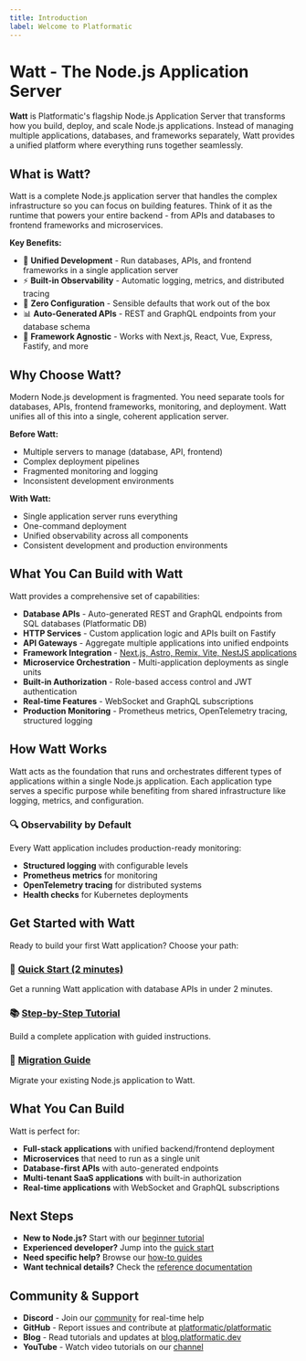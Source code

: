 ```yaml
---
title: Introduction
label: Welcome to Platformatic
---
```


# Watt - The Node.js Application Server

**Watt** is Platformatic's flagship Node.js Application Server that transforms how you build, deploy, and scale Node.js applications. Instead of managing multiple applications, databases, and frameworks separately, Watt provides a unified platform where everything runs together seamlessly.

## What is Watt?

Watt is a complete Node.js application server that handles the complex infrastructure so you can focus on building features. Think of it as the runtime that powers your entire backend - from APIs and databases to frontend frameworks and microservices.

**Key Benefits:**

- 🚀 **Unified Development** - Run databases, APIs, and frontend frameworks in a single application server
- ⚡ **Built-in Observability** - Automatic logging, metrics, and distributed tracing
- 🔧 **Zero Configuration** - Sensible defaults that work out of the box
- 📊 **Auto-Generated APIs** - REST and GraphQL endpoints from your database schema
- 🎨 **Framework Agnostic** - Works with Next.js, React, Vue, Express, Fastify, and more

## Why Choose Watt?

Modern Node.js development is fragmented. You need separate tools for databases, APIs, frontend frameworks, monitoring, and deployment. Watt unifies all of this into a single, coherent application server.

**Before Watt:**

- Multiple servers to manage (database, API, frontend)
- Complex deployment pipelines
- Fragmented monitoring and logging
- Inconsistent development environments

**With Watt:**

- Single application server runs everything
- One-command deployment
- Unified observability across all components
- Consistent development and production environments

## What You Can Build with Watt

Watt provides a comprehensive set of capabilities:

- **Database APIs** - Auto-generated REST and GraphQL endpoints from SQL databases (Platformatic DB)
- **HTTP Services** - Custom application logic and APIs built on Fastify
- **API Gateways** - Aggregate multiple applications into unified endpoints
- **Framework Integration** - [Next.js, Astro, Remix, Vite, NestJS applications](/docs/guides/frameworks)
- **Microservice Orchestration** - Multi-application deployments as single units
- **Built-in Authorization** - Role-based access control and JWT authentication
- **Real-time Features** - WebSocket and GraphQL subscriptions
- **Production Monitoring** - Prometheus metrics, OpenTelemetry tracing, structured logging

## How Watt Works

Watt acts as the foundation that runs and orchestrates different types of applications within a single Node.js application. Each application type serves a specific purpose while benefiting from shared infrastructure like logging, metrics, and configuration.

### 🔍 Observability by Default

Every Watt application includes production-ready monitoring:

- **Structured logging** with configurable levels
- **Prometheus metrics** for monitoring
- **OpenTelemetry tracing** for distributed systems
- **Health checks** for Kubernetes deployments

## Get Started with Watt

Ready to build your first Watt application? Choose your path:

### 🚀 [Quick Start (2 minutes)](/docs/getting-started/quick-start)

Get a running Watt application with database APIs in under 2 minutes.

### 📚 [Step-by-Step Tutorial](/docs/learn/beginner/crud-application)

Build a complete application with guided instructions.

### 🔧 [Migration Guide](/docs/getting-started/port-your-app)

Migrate your existing Node.js application to Watt.

## What You Can Build

Watt is perfect for:

- **Full-stack applications** with unified backend/frontend deployment
- **Microservices** that need to run as a single unit
- **Database-first APIs** with auto-generated endpoints
- **Multi-tenant SaaS applications** with built-in authorization
- **Real-time applications** with WebSocket and GraphQL subscriptions

## Next Steps

- **New to Node.js?** Start with our [beginner tutorial](/docs/learn/beginner/crud-application)
- **Experienced developer?** Jump into the [quick start](/docs/getting-started/quick-start)
- **Need specific help?** Browse our [how-to guides](/docs/guides/build-modular-monolith)
- **Want technical details?** Check the [reference documentation](/docs/reference-overview)

## Community & Support

- **Discord** - Join our [community](https://discord.gg/platformatic) for real-time help
- **GitHub** - Report issues and contribute at [platformatic/platformatic](https://github.com/platformatic/platformatic)
- **Blog** - Read tutorials and updates at [blog.platformatic.dev](https://blog.platformatic.dev/)
- **YouTube** - Watch video tutorials on our [channel](https://www.youtube.com/channel/UCLuqTMhiF1BHGPTLYO4M3Gw)
